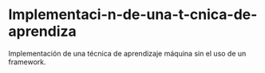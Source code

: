 # Implementaci-n-de-una-t-cnica-de-aprendiza
Implementación de una técnica de aprendizaje máquina sin el uso de un framework.
